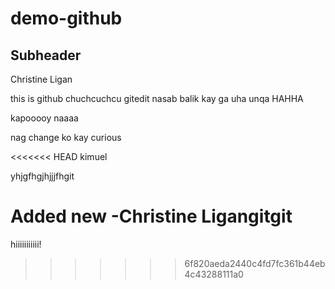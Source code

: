 # demo-github
## Subheader
Christine Ligan

this is github chuchcuchcu
 gitedit nasab balik kay ga uha unqa HAHHA

kapooooy naaaa

nag change ko kay curious

<<<<<<< HEAD
kimuel

yhjgfhgjhjjjfhgit 

Added new -Christine Ligangitgit
=======
hiiiiiiiiiii!
>>>>>>> 6f820aeda2440c4fd7fc361b44eb4c43288111a0
